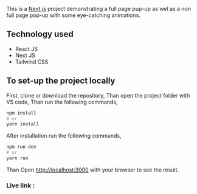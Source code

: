 This is a [Next.js](https://nextjs.org/) project demonstrating a full page pup-up as wel as a non full page pop-up with some eye-catching animations.

## Technology used
- React JS
- Next JS
- Tailwind CSS

## To set-up the project locally

First, clone or download the repository,
Than open the project folder with VS code,
Than run the following commands,

```bash
npm install
# or
yarn install
```

After installation run the following commands,

```bash
npm run dev
# or
yarn run
```

Than Open [http://localhost:3000](http://localhost:3000) with your browser to see the result.

### Live link : 


